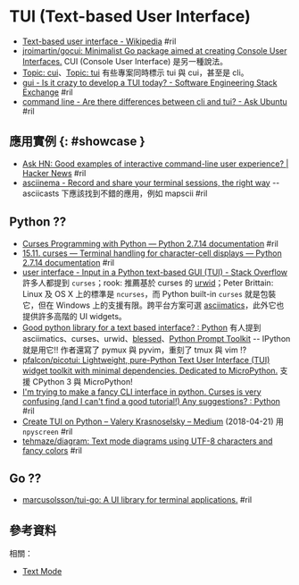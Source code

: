 # TUI (Text-based User Interface)

  - [Text\-based user interface \- Wikipedia](https://en.wikipedia.org/wiki/Text-based_user_interface) #ril
  - [jroimartin/gocui: Minimalist Go package aimed at creating Console User Interfaces\.](https://github.com/jroimartin/gocui) CUI (Console User Interface) 是另一種說法。
  - [Topic: cui](https://github.com/topics/cui)、[Topic: tui](https://github.com/topics/tui) 有些專案同時標示 tui 與 cui，甚至是 cli。
  - [gui \- Is it crazy to develop a TUI today? \- Software Engineering Stack Exchange](https://softwareengineering.stackexchange.com/questions/213826/) #ril
  - [command line \- Are there differences between cli and tui? \- Ask Ubuntu](https://askubuntu.com/questions/867416/) #ril

## 應用實例 {: #showcase }

  - [Ask HN: Good examples of interactive command\-line user experience? \| Hacker News](https://news.ycombinator.com/item?id=14401057) #ril
  - [asciinema \- Record and share your terminal sessions, the right way](https://asciinema.org/) -- asciicasts 下應該找到不錯的應用，例如 mapscii #ril

## Python ??

  - [Curses Programming with Python — Python 2\.7\.14 documentation](https://docs.python.org/2/howto/curses.html) #ril
  - [15\.11\. curses — Terminal handling for character\-cell displays — Python 2\.7\.14 documentation](https://docs.python.org/2/library/curses.html#module-curses) #ril
  - [user interface \- Input in a Python text\-based GUI (TUI) \- Stack Overflow](https://stackoverflow.com/questions/18177142/) 許多人都提到 `curses`；rook: 推薦基於 curses 的 [urwid](http://urwid.org/)；Peter Brittain: Linux 及 OS X 上的標準是 `ncurses`，而 Python built-in `curses` 就是包裝它，但在 Windows 上的支援有限。跨平台方案可選 [asciimatics](https://github.com/peterbrittain/asciimatics)，此外它也提供許多高階的 UI widgets。
  - [Good python library for a text based interface? : Python](https://www.reddit.com/r/Python/comments/5gd3jd/) 有人提到 asciimatics、curses、urwid、[blessed](https://github.com/jquast/blessed)、[Python Prompt Toolkit](https://github.com/jonathanslenders/python-prompt-toolkit) -- IPython 就是用它!! 作者還寫了 pymux 與 pyvim，重刻了 tmux 與 vim !?
  - [pfalcon/picotui: Lightweight, pure\-Python Text User Interface (TUI) widget toolkit with minimal dependencies\. Dedicated to MicroPython\.](https://github.com/pfalcon/picotui) 支援 CPython 3 與 MicroPython!
  - [I'm trying to make a fancy CLI interface in python\. Curses is very confusing (and I can't find a good tutorial\!) Any suggestions? : Python](https://www.reddit.com/r/Python/comments/1132ct/) #ril
  - [Create TUI on Python – Valery Krasnoselsky – Medium](https://medium.com/@bad_day/create-tui-on-python-71377849879d) (2018-04-21) 用 `npyscreen` #ril
  - [tehmaze/diagram: Text mode diagrams using UTF\-8 characters and fancy colors](https://github.com/tehmaze/diagram) #ril

## Go ??

  - [marcusolsson/tui\-go: A UI library for terminal applications\.](https://github.com/marcusolsson/tui-go) #ril

## 參考資料

相關：

  - [Text Mode](text-mode.md)
